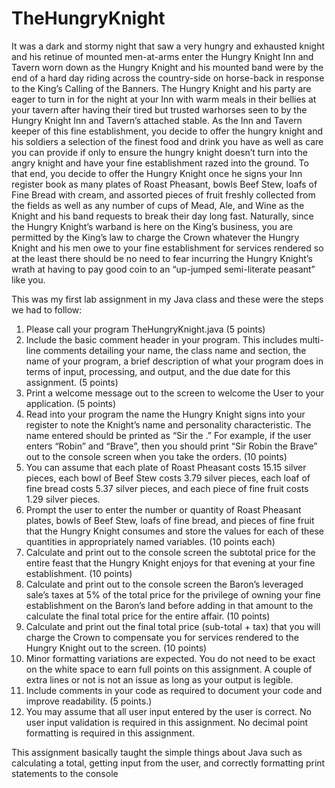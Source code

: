 # TheHungryKnight
It was a dark and stormy night that saw a very hungry and exhausted knight and his retinue of mounted men-at-arms enter the Hungry Knight Inn and Tavern worn down as the Hungry Knight and his mounted band were by the end of a hard day riding across the country-side on horse-back in response to the King’s Calling of the Banners.  The Hungry Knight and his party are eager to turn in for the night at your Inn with warm meals in their bellies at your tavern after having their tired but trusted warhorses seen to by the Hungry Knight Inn and Tavern’s attached stable.  As the Inn and Tavern keeper of this fine establishment, you decide to offer the hungry knight and his soldiers a selection of the finest food and drink you have as well as care you can provide if only to ensure the hungry knight doesn’t turn into the angry knight and have your fine establishment razed into the ground.  To that end, you decide to offer the Hungry Knight once he signs your Inn register book as many plates of Roast Pheasant, bowls Beef Stew, loafs of Fine Bread with cream, and assorted pieces of fruit freshly collected from the fields as well as any number of cups of Mead, Ale, and Wine as the Knight and his band requests to break their day long fast.  Naturally, since the Hungry Knight’s warband is here on the King’s business, you are permitted by the King’s law to charge the Crown whatever the Hungry Knight and his men owe to your fine establishment for services rendered so at the least there should be no need to fear incurring the Hungry Knight’s wrath at having to pay good coin to an “up-jumped semi-literate peasant” like you.

This was my first lab assignment in my Java class and these were the steps we had to follow:

1. Please call your program TheHungryKnight.java (5 points)
2. Include the basic comment header in your program. This includes multi-line comments detailing your name, the class name and section, the name of your program, a brief description of what your program does in terms of input, processing, and output, and the due date for this assignment.  (5 points)
3. Print a welcome message out to the screen to welcome the User to your application. (5 points)
4. Read into your program the name the Hungry Knight signs into your register to note the Knight’s name and personality characteristic. The name entered should be printed as “Sir <name> the <characteristic>.”  For example, if the user enters “Robin” and “Brave”, then you should print “Sir Robin the Brave” out to the console screen when you take the orders.  (10 points)
5. You can assume that each plate of Roast Pheasant costs 15.15 silver pieces, each bowl of Beef Stew costs 3.79 silver pieces, each loaf of fine bread costs 5.37 silver pieces, and each piece of fine fruit costs 1.29 silver pieces.
6. Prompt the user to enter the number or quantity of Roast Pheasant plates, bowls of Beef Stew, loafs of fine bread, and pieces of fine fruit that the Hungry Knight consumes and store the values for each of these quantities in appropriately named variables. (10 points each)
7. Calculate and print out to the console screen the subtotal price for the entire feast that the Hungry Knight enjoys for that evening at your fine establishment. (10 points)
8. Calculate and print out to the console screen the Baron’s leveraged sale’s taxes at 5% of the total price for the privilege of owning your fine establishment on the Baron’s land before adding in that amount to the calculate the final total price for the entire affair. (10 points)
9. Calculate and print out the final total price (sub-total + tax) that you will charge the Crown to compensate you for services rendered to the Hungry Knight out to the screen. (10 points)
10. Minor formatting variations are expected. You do not need to be exact on the white space to earn full points on this assignment.  A couple of extra lines or not is not an issue as long as your output is legible.
11. Include comments in your code as required to document your code and improve readability. (5 points.)
12. You may assume that all user input entered by the user is correct. No user input validation is required in this assignment.  No decimal point formatting is required in this assignment.

  This assignment basically taught the simple things about Java such as calculating a total, getting input from the user, and correctly formatting print statements to the console
